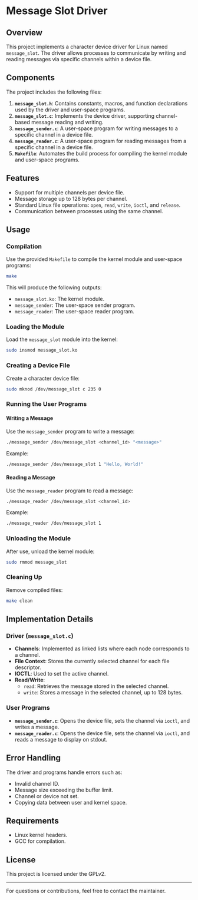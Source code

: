 # Message Slot Driver

## Overview
This project implements a character device driver for Linux named `message_slot`. The driver allows processes to communicate by writing and reading messages via specific channels within a device file.

## Components
The project includes the following files:

1. **`message_slot.h`**: Contains constants, macros, and function declarations used by the driver and user-space programs.
2. **`message_slot.c`**: Implements the device driver, supporting channel-based message reading and writing.
3. **`message_sender.c`**: A user-space program for writing messages to a specific channel in a device file.
4. **`message_reader.c`**: A user-space program for reading messages from a specific channel in a device file.
5. **`Makefile`**: Automates the build process for compiling the kernel module and user-space programs.

## Features
- Support for multiple channels per device file.
- Message storage up to 128 bytes per channel.
- Standard Linux file operations: `open`, `read`, `write`, `ioctl`, and `release`.
- Communication between processes using the same channel.

## Usage

### Compilation
Use the provided `Makefile` to compile the kernel module and user-space programs:
```bash
make
```
This will produce the following outputs:
- `message_slot.ko`: The kernel module.
- `message_sender`: The user-space sender program.
- `message_reader`: The user-space reader program.

### Loading the Module
Load the `message_slot` module into the kernel:
```bash
sudo insmod message_slot.ko
```

### Creating a Device File
Create a character device file:
```bash
sudo mknod /dev/message_slot c 235 0
```

### Running the User Programs
#### Writing a Message
Use the `message_sender` program to write a message:
```bash
./message_sender /dev/message_slot <channel_id> "<message>"
```
Example:
```bash
./message_sender /dev/message_slot 1 "Hello, World!"
```

#### Reading a Message
Use the `message_reader` program to read a message:
```bash
./message_reader /dev/message_slot <channel_id>
```
Example:
```bash
./message_reader /dev/message_slot 1
```

### Unloading the Module
After use, unload the kernel module:
```bash
sudo rmmod message_slot
```

### Cleaning Up
Remove compiled files:
```bash
make clean
```

## Implementation Details

### Driver (`message_slot.c`)
- **Channels**: Implemented as linked lists where each node corresponds to a channel.
- **File Context**: Stores the currently selected channel for each file descriptor.
- **IOCTL**: Used to set the active channel.
- **Read/Write**:
  - `read`: Retrieves the message stored in the selected channel.
  - `write`: Stores a message in the selected channel, up to 128 bytes.

### User Programs
- **`message_sender.c`**: Opens the device file, sets the channel via `ioctl`, and writes a message.
- **`message_reader.c`**: Opens the device file, sets the channel via `ioctl`, and reads a message to display on stdout.

## Error Handling
The driver and programs handle errors such as:
- Invalid channel ID.
- Message size exceeding the buffer limit.
- Channel or device not set.
- Copying data between user and kernel space.

## Requirements
- Linux kernel headers.
- GCC for compilation.

## License
This project is licensed under the GPLv2.

---

For questions or contributions, feel free to contact the maintainer.

